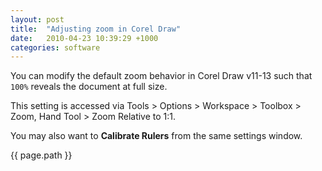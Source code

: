 ```yaml
---
layout: post
title:  "Adjusting zoom in Corel Draw"
date:   2010-04-23 10:39:29 +1000
categories: software
---
```


You can modify the default zoom behavior in Corel Draw v11-13 such that `100%` reveals the document at full size.

This setting is accessed via Tools > Options > Workspace > Toolbox > Zoom, Hand Tool > Zoom Relative to 1:1.

You may also want to **Calibrate Rulers** from the same settings window.

{{ page.path }}